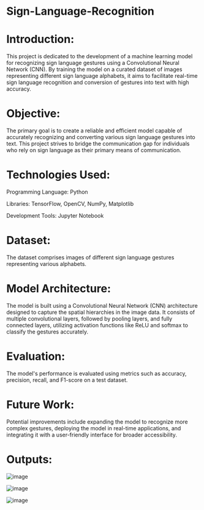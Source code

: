 # Sign-Language-Recognition

# Introduction:
This project is dedicated to the development of a machine learning model for recognizing sign language gestures using a Convolutional Neural Network (CNN). By training the model on a curated dataset of images representing different sign language alphabets, it aims to facilitate real-time sign language recognition and conversion of gestures into text with high accuracy.

# Objective:
The primary goal is to create a reliable and efficient model capable of accurately recognizing and converting various sign language gestures into text. This project strives to bridge the communication gap for individuals who rely on sign language as their primary means of communication.

# Technologies Used:
Programming Language: Python

Libraries: TensorFlow, OpenCV, NumPy, Matplotlib

Development Tools: Jupyter Notebook

# Dataset:
The dataset comprises images of different sign language gestures representing various alphabets.

# Model Architecture:
The model is built using a Convolutional Neural Network (CNN) architecture designed to capture the spatial hierarchies in the image data. It consists of multiple convolutional layers, followed by pooling layers, and fully connected layers, utilizing activation functions like ReLU and softmax to classify the gestures accurately.

# Evaluation:
The model's performance is evaluated using metrics such as accuracy, precision, recall, and F1-score on a test dataset.

# Future Work:
Potential improvements include expanding the model to recognize more complex gestures, deploying the model in real-time applications, and integrating it with a user-friendly interface for broader accessibility.



# Outputs:
![image](https://github.com/user-attachments/assets/051691ed-ac88-4ee4-8b10-a265e68097e6)


![image](https://github.com/user-attachments/assets/9748ffe3-f4c0-4e08-84c8-45aa990231c8)


![image](https://github.com/user-attachments/assets/49317efe-d7de-4d36-9bd3-20c7f98249d7)
